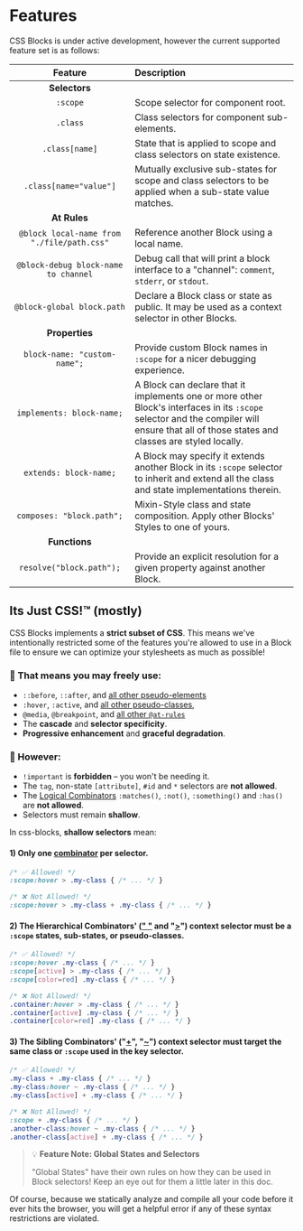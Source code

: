 
# Features

CSS Blocks is under active development, however the current supported feature set is as follows:

| **Feature** | **Description** |
|:--:|:--|
| **Selectors** ||
| `:scope` | Scope selector for component root. |
| `.class` | Class selectors for component sub-elements. |
| `.class[name]` | State that is applied to scope and class selectors on state existence. |
| `.class[name="value"]` | Mutually exclusive sub-states for scope and class selectors to be applied when a sub-state value matches. |
| **At Rules** ||
| `@block local-name from "./file/path.css"` | Reference another Block using a local name. |
| `@block-debug block-name to channel` | Debug call that will print a block interface to a "channel": `comment`, `stderr`, or `stdout`. |
| `@block-global block.path` | Declare a Block class or state as public. It may be used as a context selector in other Blocks. |
| **Properties** ||
| `block-name: "custom-name";` | Provide custom Block names in `:scope` for a nicer debugging experience. |
| `implements: block-name;` | A Block can declare that it implements one or more other Block's interfaces in its `:scope` selector and the compiler will ensure that all of those states and classes are styled locally. |
| `extends: block-name;` | A Block may specify it extends another Block in its `:scope` selector to inherit and extend all the class and state implementations therein. |
| `composes: "block.path";` | Mixin-Style class and state composition. Apply other Blocks' Styles to one of yours.  |
| **Functions** ||
| `resolve("block.path");` | Provide an explicit resolution for a given property against another Block. |

## Its Just CSS!™️ (mostly)

CSS Blocks implements a **strict subset of CSS**. This means we've intentionally restricted some of the features you're allowed to use in a Block file to ensure we can optimize your stylesheets as much as possible!

### 🎉 That means you may freely use:

 - `::before`, `::after`, and [all other pseudo-elements](https://developer.mozilla.org/en-US/docs/Web/CSS/Pseudo-elements)
 - `:hover`, `:active`, and [all other pseudo-classes](https://developer.mozilla.org/en-US/docs/Web/CSS/Pseudo-classes),
 - `@media`, `@breakpoint`, and [all other `@at-rules`](https://developer.mozilla.org/en-US/docs/Web/CSS/At-rule)
 - The **cascade** and **selector specificity**.
 - **Progressive enhancement** and **graceful degradation**.

### 🚨 However:

 - `!important` is **forbidden** – you won't be needing it.
 - The `tag`, non-state `[attribute]`, `#id` and `*` selectors are **not allowed**.
 - The [Logical Combinators](https://www.w3.org/TR/selectors-4/#logical-combination) `:matches()`, `:not()`, `:something()` and `:has()` are **not allowed**.
 - Selectors must remain **shallow**.

In css-blocks, **shallow selectors** mean:

#### 1) Only one [combinator](https://developer.mozilla.org/en-US/docs/Learn/CSS/Introduction_to_CSS/Combinators_and_multiple_selectors) per selector.

```css
/* ✅ Allowed! */
:scope:hover > .my-class { /* ... */ }

/* ❌ Not Allowed! */
:scope:hover > .my-class + .my-class { /* ... */ }
```

#### 2) The Hierarchical Combinators' ([" "](https://developer.mozilla.org/en-US/docs/Web/CSS/Descendant_selectors) and "[>](https://developer.mozilla.org/en-US/docs/Web/CSS/Child_selectors)") context selector must be a `:scope` states, sub-states, or pseudo-classes.

```css
/* ✅ Allowed! */
:scope:hover .my-class { /* ... */ }
:scope[active] > .my-class { /* ... */ }
:scope[color=red] .my-class { /* ... */ }

/* ❌ Not Allowed! */
.container:hover > .my-class { /* ... */ }
.container[active] .my-class { /* ... */ }
.container[color=red] .my-class { /* ... */ }
```

#### 3) The Sibling Combinators' ("[+](https://developer.mozilla.org/en-US/docs/Web/CSS/Adjacent_sibling_selectors)", "[~](https://developer.mozilla.org/en-US/docs/Web/CSS/General_sibling_selectors)") context selector must target the **same class or `:scope`** used in the key selector.

```css
/* ✅ Allowed! */
.my-class + .my-class { /* ... */ }
.my-class:hover ~ .my-class { /* ... */ }
.my-class[active] + .my-class { /* ... */ }

/* ❌ Not Allowed! */
:scope + .my-class { /* ... */ }
.another-class:hover ~ .my-class { /* ... */ }
.another-class[active] + .my-class { /* ... */ }
```

> 💡 **Feature Note: Global States and Selectors**
>
> "Global States" have their own rules on how they can be used in Block selectors! Keep an eye out for them a little later in this doc.

Of course, because we statically analyze and compile all your code before it ever hits the browser, you will get a helpful error if any of these syntax restrictions are violated.
